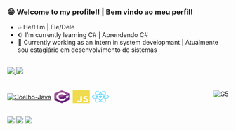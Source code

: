 ### 😁 Welcome to my profile!! | Bem vindo ao meu perfil!

- 🎶 He/Him | Ele/Dele
- ☪ I’m currently learning C# | Aprendendo C#
- 👾 Currently working as an intern in system developmant | Atualmente sou estagiário em desenvolvimento de sistemas

</br>


<div>
  <a href="https://github.com/GuCoelhoMU">
 <img height="180px" src="https://github-readme-stats.vercel.app/api?username=GuCoelhoMU&show_icons=true&theme=midnight-purple&include_all_commits=true&count_private=true&hide=prs,issues"/>
 <img height="180px" src="https://github-readme-stats.vercel.app/api/top-langs/?username=GuCoelhoMU&layout=compact&langs_count=16&theme=midnight-purple"/>
</div>

</br>

<div style="display: inline_block"><br>
  <img align="center" alt="Coelho-Java" height="30" width="40" src="https://cdn.jsdelivr.net/gh/devicons/devicon/icons/java/java-original.svg">
  <img align="center" alt="Coelho-Csharp" height="30" width="40" src="https://raw.githubusercontent.com/devicons/devicon/master/icons/csharp/csharp-original.svg">
  <img align="center" alt="Coelho-Js" height="30" width="40" src="https://raw.githubusercontent.com/devicons/devicon/master/icons/javascript/javascript-plain.svg">
  <img align="center" alt="Coelho-React" height="30" width="40" src="https://raw.githubusercontent.com/devicons/devicon/master/icons/react/react-original.svg">
  <img align="right" alt="G5" src="https://media4.giphy.com/media/TUOSneOOtImPurKwph/200w.gif?cid=6c09b952e6f6h67gegrnfw0ost2dt14rwupw5hifbr2p6w2b&ep=v1_gifs_search&rid=200w.gif&ct=g">
</div>

##

<div>
  <a href="https://www.linkedin.com/in/gustavo-coelho-437819230/" target="_blank"><img src="https://img.shields.io/badge/-LinkedIn-%230077B5?style=for-the-badge&logo=linkedin&logoColor=white" target="_blank"></a> 
  <a href = "mailto:gcoelho.garcia1@gmail.com"><img src="https://img.shields.io/badge/-Gmail-%23333?style=for-the-badge&logo=gmail&logoColor=white" target="_blank"></a>
  <a href="https://instagram.com/iamnotcoelho" target="_blank"><img src="https://img.shields.io/badge/-Instagram-%23E4405F?style=for-the-badge&logo=instagram&logoColor=white" target="_blank"></a>
  
</div>
